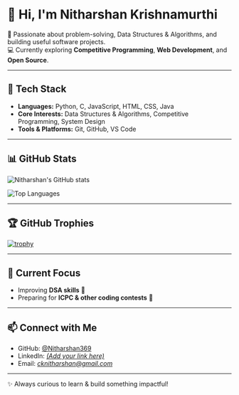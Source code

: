 # 👋 Hi, I'm Nitharshan Krishnamurthi  

🚀 Passionate about problem-solving, Data Structures & Algorithms, and building useful software projects.  
💻 Currently exploring **Competitive Programming**, **Web Development**, and **Open Source**.  

---

## 🔧 Tech Stack

- **Languages:** Python, C, JavaScript, HTML, CSS, Java
- **Core Interests:** Data Structures & Algorithms, Competitive Programming, System Design  
- **Tools & Platforms:** Git, GitHub, VS Code  

---

## 📊 GitHub Stats  

![Nitharshan's GitHub stats](https://github-readme-stats.vercel.app/api?username=Nitharshan369&show_icons=true&theme=radical)  

![Top Languages](https://github-readme-stats.vercel.app/api/top-langs/?username=Nitharshan369&layout=compact&theme=radical)  

---

## 🏆 GitHub Trophies  

[![trophy](https://github-profile-trophy.vercel.app/?username=Nitharshan369&theme=radical&margin-w=15&margin-h=15)](https://github.com/ryo-ma/github-profile-trophy)  

---

## 🌱 Current Focus  

- Improving **DSA skills** 📘  
- Preparing for **ICPC & other coding contests** 🏅    

---

## 📫 Connect with Me  

- GitHub: [@Nitharshan369](https://github.com/Nitharshan369)  
- LinkedIn: *[(Add your link here)](https://linkedin.com/in/nitharshan-krishnamurthi-52ba60311)*  
- Email: *cknitharshan@gmail.com*  

---
✨ Always curious to learn & build something impactful!
